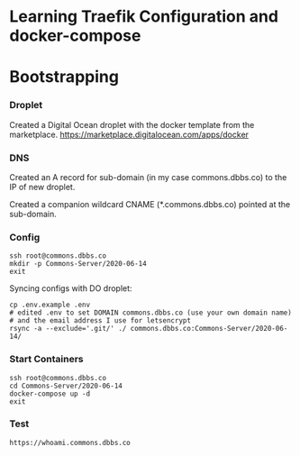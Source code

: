 # Learning Traefik Configuration and docker-compose


# Bootstrapping

### Droplet

Created a Digital Ocean droplet with the docker template from the marketplace.
https://marketplace.digitalocean.com/apps/docker

### DNS
Created an A record for sub-domain (in my case commons.dbbs.co) to the
IP of new droplet.

Created a companion wildcard CNAME (*.commons.dbbs.co) pointed at the sub-domain.

### Config

    ssh root@commons.dbbs.co
    mkdir -p Commons-Server/2020-06-14
    exit

Syncing configs with DO droplet:

    cp .env.example .env
    # edited .env to set DOMAIN commons.dbbs.co (use your own domain name)
    # and the email address I use for letsencrypt
    rsync -a --exclude='.git/' ./ commons.dbbs.co:Commons-Server/2020-06-14/

### Start Containers

    ssh root@commons.dbbs.co
    cd Commons-Server/2020-06-14
    docker-compose up -d
    exit

### Test

    https://whoami.commons.dbbs.co
